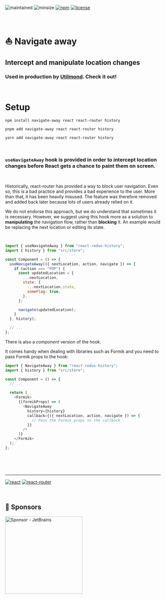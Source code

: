 <!-- Shields -->

![maintained][1]
![minsize][2]
[![npm][3]][4]
[![license][5]][6]

<br>

# ⛵ Navigate away

## Intercept and manipulate location changes

### Used in production by [Utilmond][11]. Check it out!

<br>

# Setup <a id="setup"></a>

```shell
npm install navigate-away react react-router history
```

```shell
pnpm add navigate-away react react-router history
```

```shell
yarn add navigate-away react react-router history
```

<br>

### `useNavigateAway` hook is provided in order to intercept location changes before React gets a chance to paint them on screen.

<br>

Historically, react-router has provided a way to block user navigation. Even so, this is a bad practice and provides a bad experience to the user. More than that, it has been heavily misused. The feature was therefore removed and added back later because lots of users already relied on it.

We do not endorse this approach, but we do understand that sometimes it is necessary. However, we suggest using this hook more as a solution to **manipulating** the navigation flow, rather than **blocking** it. An example would be replacing the next location or editing its state.

<br>

```javascript
import { useNavigateAway } from "react-redux-history";
import { history } from "src/store";

const Component = () => {
  useNavigateAway(({ nextLocation, action, navigate }) => {
    if (action === "POP") {
      const updatedLocation = {
        ...nextLocation,
        state: {
          ...nextLocation.state,
          someFlag: true,
        },
      };

      navigate(updatedLocation);
    }
  }, history);

  // ...
};
```

There is also a _component_ version of the hook.

It comes handy when dealing with libraries such as Formik and you need to pass Formik props to the hook:

```javascript
import { NavigateAway } from "react-redux-history";
import { history } from "src/store";

const Component = () => {
  // ...

  return (
    <Formik>
      {(formikProps) => (
        <NavigateAway
          history={history}
          callback={({ nextLocation, action, navigate }) => {
            // Pass the Formik props to the callback
          }}
        />
      )}
    </Formik>
  );
};
```

<br><br><br>

<hr>

[![react][7]][8]
[![react-router][9]][10]

<br>

## 🏅 Sponsors

<img alt="Sponsor - JetBrains" width="250px" height="250px" src="https://resources.jetbrains.com/storage/products/company/brand/logos/jb_beam.png?_ga=2.63300143.1068496944.1680591996-1938842262.1680591996" />

[1]: https://img.shields.io/maintenance/yes/2030
[2]: https://img.shields.io/bundlephobia/min/navigate-away
[3]: https://img.shields.io/npm/v/navigate-away?color=white
[4]: https://www.npmjs.com/package/navigate-away
[5]: https://img.shields.io/npm/l/navigate-away
[6]: https://github.com/fum4/nomadware-oss/blob/master/packages/navigate-away/LICENSE.md
[7]: https://camo.githubusercontent.com/67a01fa7cf337616274f39c070a11638f2e65720e414ef55b8dd3f9c2a803b2a/68747470733a2f2f696d672e736869656c64732e696f2f7374617469632f76313f7374796c653d666f722d7468652d6261646765266d6573736167653d526561637426636f6c6f723d323232323232266c6f676f3d5265616374266c6f676f436f6c6f723d363144414642266c6162656c3d
[8]: https://reactjs.org/
[9]: https://camo.githubusercontent.com/a5f1968a99631284ca552953929cff7b6abb375853bb0944fae0dc520c45c73b/68747470733a2f2f696d672e736869656c64732e696f2f7374617469632f76313f7374796c653d666f722d7468652d6261646765266d6573736167653d52656163742b526f7574657226636f6c6f723d434134323435266c6f676f3d52656163742b526f75746572266c6f676f436f6c6f723d464646464646266c6162656c3d
[10]: https://reactrouter.com/en/main
[11]: https://utilmond.com
